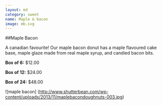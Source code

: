 ```yaml
---
layout: md
category: sweet
name: Maple & bacon
image: mb.svg
---
```


##Maple Bacon

A canadian favourite! Our maple bacon donut has a maple flavoured cake base, maple glaze made from real maple syrup, and candied bacon bits.

**Box of 6:** $12.00

**Box of 12:** $24.00

**Box of 24:** $48.00

![maple bacon] (http://www.shutterbean.com/wp-content/uploads/2013/11/maplebacondoughnuts-003.jpg)